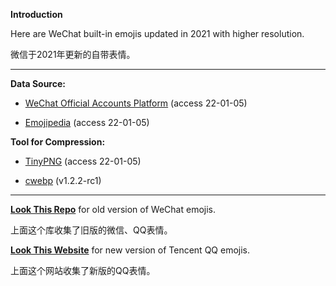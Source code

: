
**Introduction**

Here are WeChat built-in emojis updated in 2021 with higher resolution. 

微信于2021年更新的自带表情。

***

**Data Source:**

- [WeChat Official Accounts Platform](https://mp.weixin.qq.com/) (access 22-01-05)

- [Emojipedia](https://emojipedia.org/wechat/) (access 22-01-05)

**Tool for Compression:**

- [TinyPNG](https://tinypng.com/) (access 22-01-05)

- [cwebp](https://developers.google.com/speed/webp/docs/cwebp) (v1.2.2-rc1)

***

[**Look This Repo**](https://github.com/qiuyinghua/wechat-emoticons) for old version of WeChat emojis.

上面这个库收集了旧版的微信、QQ表情。

[**Look This Website**](https://www.emojiall.com/platform-qq) for new version of Tencent QQ emojis.

上面这个网站收集了新版的QQ表情。

